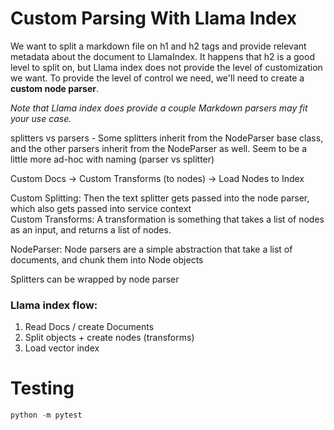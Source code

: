 # Custom Parsing With Llama Index

We want to split a markdown file on h1 and h2 tags and provide relevant metadata about the document to LlamaIndex. It happens that h2 is a good level to split on, but Llama index does not provide the level of customization we want. To provide the level of control we need, we'll need to create a **custom node parser**. 

*Note that Llama index does provide a couple Markdown parsers may fit your use case.*

splitters vs parsers -
Some splitters inherit from the NodeParser base class, and the other parsers inherit from the NodeParser as well. Seem to be a little more ad-hoc with naming (parser vs splitter)


Custom Docs -> Custom Transforms (to nodes) -> Load Nodes to Index  
 
Custom Splitting: Then the text splitter gets passed into the node parser, which also gets passed into service context  
Custom Transforms: A transformation is something that takes a list of nodes as an input, and returns a list of nodes.

NodeParser: Node parsers are a simple abstraction that take a list of documents, and chunk them into Node objects  

Splitters can be wrapped by node parser




### Llama index flow:
1. Read Docs / create Documents
2. Split objects + create nodes (transforms)
3. Load vector index




# Testing

```python
python -m pytest
```
